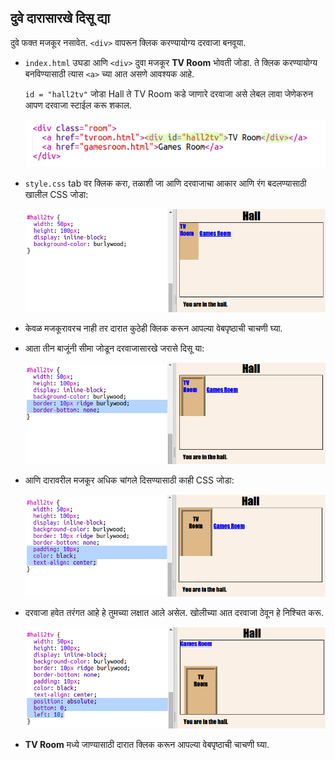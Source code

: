 ## दुवे दारासारखे दिसू द्या

दुवे फक्त मजकूर नसावेत. `<div>` वापरून क्लिक करण्यायोग्य दरवाजा बनवूया.

+ `index.html` उघडा आणि `<div>` दुवा मजकूर **TV Room** भोवती जोडा. ते क्लिक करण्यायोग्य बनविण्यासाठी त्यास `<a>` च्या आत असणे आवश्यक आहे.
    
    `id = "hall2tv"` जोडा Hall ते TV Room कडे जाणारे दरवाजा असे लेबल लावा जेणेकरुन आपण दरवाजा स्टाईल करू शकाल.
    
    ![screenshot](images/rooms-tvroom-div.png)

+ `style.css` tab वर क्लिक करा, तळाशी जा आणि दरवाजाचा आकार आणि रंग बदलण्यासाठी खालील CSS जोडा:
    
    ![screenshot](images/rooms-door-css1.png)

+ केवळ मजकूरावरच नाही तर दारात कुठेही क्लिक करून आपल्या वेबपृष्ठाची चाचणी घ्या.

+ आता तीन बाजूंनी सीमा जोडून दरवाजासारखे जरासे दिसू या:
    
    ![screenshot](images/rooms-door-css2.png)

+ आणि दारावरील मजकूर अधिक चांगले दिसण्यासाठी काही CSS जोडा:
    
    ![screenshot](images/rooms-door-css3.png)

+ दरवाजा हवेत तरंगत आहे हे तुमच्या लक्षात आले असेल. खोलीच्या आत दरवाजा ठेवून हे निश्चित करू.
    
    ![screenshot](images/rooms-door-position.png)

+ **TV Room** मध्ये जाण्यासाठी दारात क्लिक करून आपल्या वेबपृष्ठाची चाचणी घ्या.
